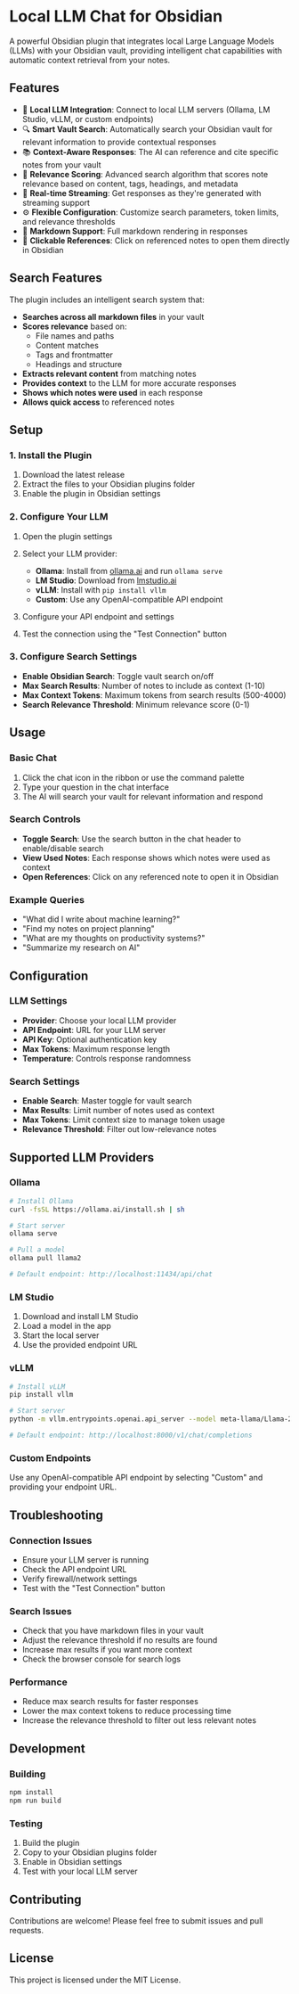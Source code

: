 # Local LLM Chat for Obsidian

A powerful Obsidian plugin that integrates local Large Language Models (LLMs) with your Obsidian vault, providing intelligent chat capabilities with automatic context retrieval from your notes.

## Features

- 🤖 **Local LLM Integration**: Connect to local LLM servers (Ollama, LM Studio, vLLM, or custom endpoints)
- 🔍 **Smart Vault Search**: Automatically search your Obsidian vault for relevant information to provide contextual responses
- 📚 **Context-Aware Responses**: The AI can reference and cite specific notes from your vault
- 🎯 **Relevance Scoring**: Advanced search algorithm that scores note relevance based on content, tags, headings, and metadata
- 🔄 **Real-time Streaming**: Get responses as they're generated with streaming support
- ⚙️ **Flexible Configuration**: Customize search parameters, token limits, and relevance thresholds
- 🎨 **Markdown Support**: Full markdown rendering in responses
- 📱 **Clickable References**: Click on referenced notes to open them directly in Obsidian

## Search Features

The plugin includes an intelligent search system that:

- **Searches across all markdown files** in your vault
- **Scores relevance** based on:
  - File names and paths
  - Content matches
  - Tags and frontmatter
  - Headings and structure
- **Extracts relevant content** from matching notes
- **Provides context** to the LLM for more accurate responses
- **Shows which notes were used** in each response
- **Allows quick access** to referenced notes

## Setup

### 1. Install the Plugin

1. Download the latest release
2. Extract the files to your Obsidian plugins folder
3. Enable the plugin in Obsidian settings

### 2. Configure Your LLM

1. Open the plugin settings
2. Select your LLM provider:
   - **Ollama**: Install from [ollama.ai](https://ollama.ai) and run `ollama serve`
   - **LM Studio**: Download from [lmstudio.ai](https://lmstudio.ai)
   - **vLLM**: Install with `pip install vllm`
   - **Custom**: Use any OpenAI-compatible API endpoint

3. Configure your API endpoint and settings
4. Test the connection using the "Test Connection" button

### 3. Configure Search Settings

- **Enable Obsidian Search**: Toggle vault search on/off
- **Max Search Results**: Number of notes to include as context (1-10)
- **Max Context Tokens**: Maximum tokens from search results (500-4000)
- **Search Relevance Threshold**: Minimum relevance score (0-1)

## Usage

### Basic Chat

1. Click the chat icon in the ribbon or use the command palette
2. Type your question in the chat interface
3. The AI will search your vault for relevant information and respond

### Search Controls

- **Toggle Search**: Use the search button in the chat header to enable/disable search
- **View Used Notes**: Each response shows which notes were used as context
- **Open References**: Click on any referenced note to open it in Obsidian

### Example Queries

- "What did I write about machine learning?"
- "Find my notes on project planning"
- "What are my thoughts on productivity systems?"
- "Summarize my research on AI"

## Configuration

### LLM Settings

- **Provider**: Choose your local LLM provider
- **API Endpoint**: URL for your LLM server
- **API Key**: Optional authentication key
- **Max Tokens**: Maximum response length
- **Temperature**: Controls response randomness

### Search Settings

- **Enable Search**: Master toggle for vault search
- **Max Results**: Limit number of notes used as context
- **Max Tokens**: Limit context size to manage token usage
- **Relevance Threshold**: Filter out low-relevance notes

## Supported LLM Providers

### Ollama
```bash
# Install Ollama
curl -fsSL https://ollama.ai/install.sh | sh

# Start server
ollama serve

# Pull a model
ollama pull llama2

# Default endpoint: http://localhost:11434/api/chat
```

### LM Studio
1. Download and install LM Studio
2. Load a model in the app
3. Start the local server
4. Use the provided endpoint URL

### vLLM
```bash
# Install vLLM
pip install vllm

# Start server
python -m vllm.entrypoints.openai.api_server --model meta-llama/Llama-2-7b-chat-hf

# Default endpoint: http://localhost:8000/v1/chat/completions
```

### Custom Endpoints
Use any OpenAI-compatible API endpoint by selecting "Custom" and providing your endpoint URL.

## Troubleshooting

### Connection Issues
- Ensure your LLM server is running
- Check the API endpoint URL
- Verify firewall/network settings
- Test with the "Test Connection" button

### Search Issues
- Check that you have markdown files in your vault
- Adjust the relevance threshold if no results are found
- Increase max results if you want more context
- Check the browser console for search logs

### Performance
- Reduce max search results for faster responses
- Lower the max context tokens to reduce processing time
- Increase the relevance threshold to filter out less relevant notes

## Development

### Building
```bash
npm install
npm run build
```

### Testing
1. Build the plugin
2. Copy to your Obsidian plugins folder
3. Enable in Obsidian settings
4. Test with your local LLM server

## Contributing

Contributions are welcome! Please feel free to submit issues and pull requests.

## License

This project is licensed under the MIT License.

